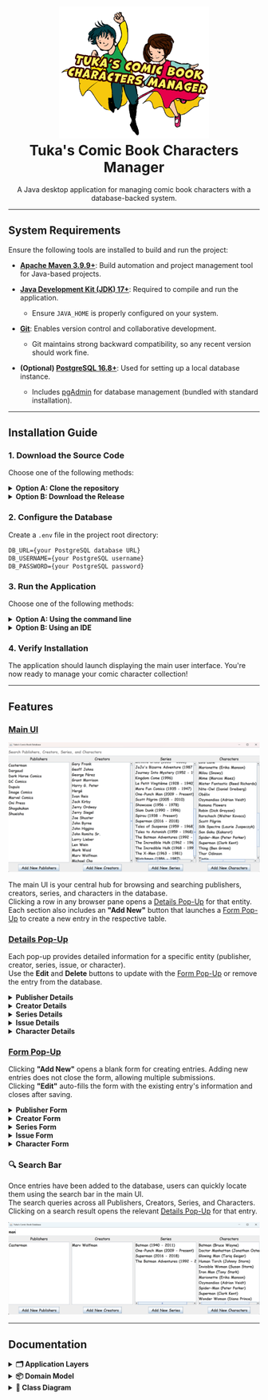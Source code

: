 <h1 align="center">
  <img src="src/docs/assets/icon.png" width="300px" alt="App Icon"/><br/>
  <strong>Tuka's Comic Book Characters Manager</strong>
</h1>

<p align="center">
  A Java desktop application for managing comic book characters with a database-backed system.
</p>

<hr/>

## System Requirements

Ensure the following tools are installed to build and run the project:

- **[Apache Maven 3.9.9+](https://maven.apache.org/download.cgi)**: Build automation and project management tool for Java-based projects.

- **[Java Development Kit (JDK) 17+](https://www.oracle.com/au/java/technologies/downloads/)**: Required to compile and run the application.
    - Ensure `JAVA_HOME` is properly configured on your system.

- **[Git](https://git-scm.com/download/)**: Enables version control and collaborative development.
    - Git maintains strong backward compatibility, so any recent version should work fine.

- **(Optional) [PostgreSQL 16.8+](https://www.postgresql.org/download/)**: Used for setting up a local database instance.
    - Includes [pgAdmin](https://www.pgadmin.org/) for database management (bundled with standard installation).

---

## Installation Guide

### 1. Download the Source Code

Choose one of the following methods:

<details>
<summary><strong>Option A: Clone the repository</strong></summary>

```
git clone https://github.com/hotungkhanh/comic-characters.git
```
```
cd comic-characters
```
</details>

<details>
<summary><strong>Option B: Download the Release</strong></summary>

Download and extract the [latest release](https://github.com/hotungkhanh/comic-characters/releases/latest), then navigate to the project root directory.

</details>

### 2. Configure the Database

Create a `.env` file in the project root directory:

```properties
DB_URL={your PostgreSQL database URL}
DB_USERNAME={your PostgreSQL username}
DB_PASSWORD={your PostgreSQL password}
```

### 3. Run the Application

Choose one of the following methods:

<details>
<summary><strong>Option A: Using the command line</strong></summary>

Build the application:
```bash
mvn clean package
```

Run the JAR file:
```bash
java -jar target/comic-characters-1.0-SNAPSHOT.jar
```
</details>

<details>
<summary><strong>Option B: Using an IDE</strong></summary>

1. Open the project in your IDE (IntelliJ IDEA, Eclipse, etc.)
2. Navigate to the main class:
   ```
   src/main/java/com/tuka/comiccharacters/ui/MainApp.java
   ```
3. Run the `main()` method:

   <img src="src/docs/assets/main-app.png" alt="MainApp.java screenshot"/>
</details>

### 4. Verify Installation

The application should launch displaying the main user interface. You're now ready to manage your comic character collection!

---

## Features

### [Main UI](#main-ui)

<img src="src/docs/assets/main-ui.png" alt="Main UI screenshot" width="700"/>

The main UI is your central hub for browsing and searching publishers, creators, series, and characters in the database.  
Clicking a row in any browser pane opens a [Details Pop-Up](#details-pop-up) for that entity.  
Each section also includes an **"Add New"** button that launches a [Form Pop-Up](#form-pop-up) to create a new entry in the respective table.

### [Details Pop-Up](#details-pop-up)

Each pop-up provides detailed information for a specific entity (publisher, creator, series, issue, or character).  
Use the **Edit** and **Delete** buttons to update with the [Form Pop-Up](#form-pop-up) or remove the entry from the database.

<details>
  <summary><strong><a id="publisher-details">Publisher Details</a></strong></summary>

Displays an overview of the publisher, along with related series and characters.  
Clicking a row opens the corresponding [Series Details](#series-details) or [Character Details](#character-details).

<img src="src/docs/assets/publisher-details.png" alt="Publisher Details screenshot" width="700"/>
</details>

<details>
  <summary><strong><a id="creator-details">Creator Details</a></strong></summary>

Shows the creator's profile, credited characters, and issues they contributed to.  
Click a row to view [Character Details](#character-details) or [Issue Details](#issue-details).

<img src="src/docs/assets/creator-details.png" alt="Creator Details screenshot" width="700"/>
</details>

<details>
  <summary><strong><a id="series-details">Series Details</a></strong></summary>

Includes title, publication years, publisher, an overview, and a list of related issues.  
Click the publisher to view [Publisher Details](#publisher-details) or an issue to view [Issue Details](#issue-details).  
Use the **"Add New Issues"** button to add issues linked to this series.

<img src="src/docs/assets/series-details.png" alt="Series Details screenshot" width="700"/>
</details>

<details>
  <summary><strong><a id="issue-details">Issue Details</a></strong></summary>

Provides release details (publisher, date, price), an overview, and lists of involved creators and characters.  
Links navigate to [Series Details](#series-details), [Publisher Details](#publisher-details), [Creator Details](#creator-details), or [Character Details](#character-details) depending on the selected item.

<img src="src/docs/assets/issue-details.png" alt="Issue Details screenshot" width="700"/>
</details>

<details>
  <summary><strong><a id="character-details">Character Details</a></strong></summary>

Displays the character's publisher, alias, overview, creators, first appearance, and list of featured issues.  
Links navigate to [Publisher Details](#publisher-details), [Creator Details](#creator-details), or [Issue Details](#issue-details) accordingly.

<img src="src/docs/assets/character-details.png" alt="Character Details screenshot" width="700"/>
</details>

### [Form Pop-Up](#form-pop-up)

Clicking **"Add New"** opens a blank form for creating entries. Adding new entries does not close the form, allowing multiple submissions.  
Clicking **"Edit"** auto-fills the form with the existing entry's information and closes after saving.

<details>
  <summary><strong><a id="publisher-form">Publisher Form</a></strong></summary>

Enter the publisher's name and click the button to save.

<img src="src/docs/assets/publisher-form.png" alt="Publisher Form screenshot" width="600"/>
</details>

<details>
  <summary><strong><a id="creator-form">Creator Form</a></strong></summary>

Input the creator's name, image URL, and an overview (max 3000 characters).  
Click the button to save.

<img src="src/docs/assets/creator-form.png" alt="Creator Form screenshot" width="700"/>
</details>

<details>
  <summary><strong><a id="series-form">Series Form</a></strong></summary>

Enter the series title, publication years, and an overview (max 3000 characters).  
Select the publisher from the dropdown (keyboard search supported), then click the button to save.

<img src="src/docs/assets/series-form.png" alt="Series Form screenshot" width="700"/>
</details>

<details>
  <summary><strong><a id="issue-form">Issue Form</a></strong></summary>

Fill in the issue number, overview (max 3000 characters), release date (YYYY-MM-DD), price in USD, and image URL.
- **Annual** checkbox: Marks the issue as an annual.
- **Creators**: Search, select roles, and click **Add Creator(s) by Roles**. Multiple selections allowed (Ctrl/Cmd).
- **Characters**: Search, select, and click **Add Character(s)**.

Double-check all tables before clicking the button to save.

<img src="src/docs/assets/issue-form.png" alt="Issue Form screenshot" width="700"/>
</details>

<details>
  <summary><strong><a id="character-form">Character Form</a></strong></summary>

Provide name, alias, image URL, and overview (max 3000 characters).
- Select publisher from the dropdown (keyboard search supported).
- **Creators**: Search, select, and click **Add Creator(s)**. Multiple selections allowed (Ctrl/Cmd).
- **First Appearance**: Choose a series, then an issue (required if series is chosen).

Click the button to save.

<img src="src/docs/assets/character-form.png" alt="Character Form screenshot" width="700"/>
</details>


### 🔍 Search Bar

Once entries have been added to the database, users can quickly locate them using the search bar in the main UI.  
The search queries across all Publishers, Creators, Series, and Characters.  
Clicking on a search result opens the relevant [Details Pop-Up](#details-pop-up) for that entry.

<img src="src/docs/assets/search-bar.png" alt="Search Bar screenshot" width="700"/>


---

## Documentation

<details>
  <summary><strong>🗂️ Application Layers</strong></summary>
  <img src="src/docs/architecture/application-layers.png" alt="Application Layers Diagram" width="400"/><br/>
</details>

<details>
  <summary><strong>📦 Domain Model</strong></summary>
  <img src="src/docs/architecture/domain-model.png" alt="Domain Model Diagram" width="700"/><br/>
</details>

<details>
  <summary><strong>📘 Class Diagram</strong></summary>
  <img src="src/docs/architecture/class-diagram.png" alt="Class Diagram" width="700"/><br/>
</details>
